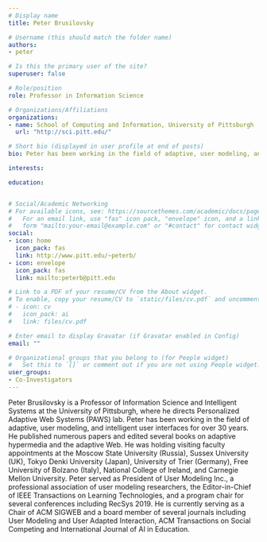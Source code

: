 ```yaml
---
# Display name
title: Peter Brusilovsky

# Username (this should match the folder name)
authors:
- peter

# Is this the primary user of the site?
superuser: false

# Role/position
role: Professor in Information Science

# Organizations/Affiliations
organizations:
- name: School of Computing and Information, University of Pittsburgh
  url: "http://sci.pitt.edu/"

# Short bio (displayed in user profile at end of posts)
bio: Peter has been working in the field of adaptive, user modeling, and intelligent user interfaces for over 30 years.

interests:

education:


# Social/Academic Networking
# For available icons, see: https://sourcethemes.com/academic/docs/page-builder/#icons
#   For an email link, use "fas" icon pack, "envelope" icon, and a link in the
#   form "mailto:your-email@example.com" or "#contact" for contact widget.
social:
- icon: home
  icon_pack: fas
  link: http://www.pitt.edu/~peterb/
- icon: envelope
  icon_pack: fas
  link: mailto:peterb@pitt.edu

# Link to a PDF of your resume/CV from the About widget.
# To enable, copy your resume/CV to `static/files/cv.pdf` and uncomment the lines below.
# - icon: cv
#   icon_pack: ai
#   link: files/cv.pdf

# Enter email to display Gravatar (if Gravatar enabled in Config)
email: ""

# Organizational groups that you belong to (for People widget)
#   Set this to `[]` or comment out if you are not using People widget.
user_groups:
- Co-Investigators
---
```


Peter Brusilovsky is a Professor of Information Science and Intelligent Systems at the University of Pittsburgh, where he directs Personalized Adaptive Web Systems (PAWS) lab. Peter has been working in the field of adaptive, user modeling, and intelligent user interfaces for over 30 years. He published numerous papers and edited several books on adaptive hypermedia and the adaptive Web. He was holding visiting faculty appointments at the Moscow State University (Russia), Sussex University (UK), Tokyo Denki University (Japan), University of Trier (Germany), Free University of Bolzano (Italy), National College of Ireland, and Carnegie Mellon University. Peter served as President of User Modeling Inc., a professional association of user modeling researchers, the Editor-in-Chief of IEEE Transactions on Learning Technologies, and a program chair for several conferences including RecSys 2019. He is currently serving as a Chair of ACM SIGWEB and a board member of several journals including User Modeling and User Adapted Interaction, ACM Transactions on Social Competing and International Journal of AI in Education.
